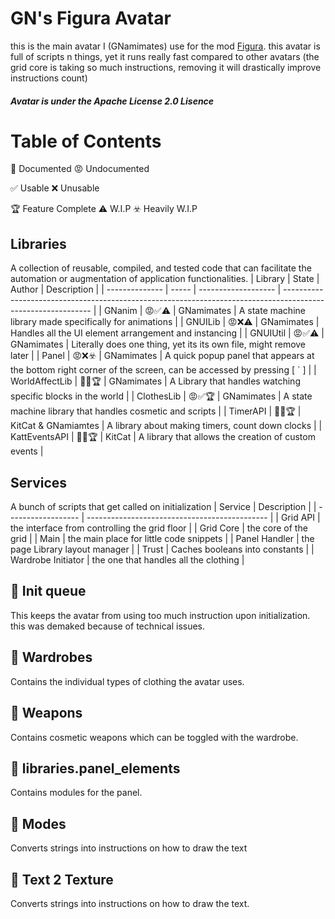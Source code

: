 # GN's Figura Avatar
this is the main avatar I (GNamimates) use for the mod [Figura](https://modrinth.com/mod/figura).
this avatar is full of scripts n things, yet it runs really fast compared to other avatars (the grid core is taking so much instructions, removing it will drastically improve instructions count)


##### Avatar is under the Apache License 2.0 Lisence
# Table of Contents
🥶 Documented
😡 Undocumented

✅ Usable
❌ Unusable

🏆 Feature Complete
⚠️ W.I.P
☣️ Heavily W.I.P
## Libraries
A collection of reusable, compiled, and tested code that can facilitate the automation or augmentation of application functionalities.
| Library        | State | Author              | Description                                                                                                  |
| -------------- | ----- | ------------------- | ------------------------------------------------------------------------------------------------------------ |
| GNanim         | 😡✅⚠️   | GNamimates          | A state machine library made specifically for animations                                                     |
| GNUILib        | 😡❌⚠️   | GNamimates          | Handles all the UI element arrangement and instancing                                                        |
| GNUIUtil       | 😡✅⚠️   | GNamimates          | Literally does one thing, yet its its own file, might remove later                                           |
| Panel          | 😡❌☣️   | GNamimates          | A quick popup panel that appears at the bottom right corner of the screen, can be accessed by pressing [ ` ] |
| WorldAffectLib | 🥶✅🏆   | GNamimates          | A Library that handles watching specific blocks in the world                                                 |
| ClothesLib     | 😡✅🏆   | GNamimates          | A state machine library that handles cosmetic and scripts                                                    |
| TimerAPI       | 🥶✅🏆   | KitCat & GNamiamtes | A library about making timers, count down clocks                                                             |
| KattEventsAPI  | 🥶✅🏆   | KitCat              | A library that allows the creation of custom events                                                          |



## Services
A bunch of scripts that get called on initialization
| Service            | Description                                   |
| ------------------ | --------------------------------------------- |
| Grid API           | the interface from controlling the grid floor |
| Grid Core          | the core of the grid                          |
| Main               | the main place for little code snippets       |
| Panel Handler      | the page Library layout manager               |
| Trust              | Caches booleans into constants                |
| Wardrobe Initiator | the one that handles all the clothing         |

## 📜 Init queue
This keeps the avatar from using too much instruction upon initialization.
this was demaked because of technical issues.

## 📁 Wardrobes
Contains the individual types of clothing the avatar uses.

## 📁 Weapons
Contains cosmetic weapons which can be toggled with the wardrobe.

## 📁 libraries.panel_elements
Contains modules for the panel.

## 📁 Modes
Converts strings into instructions on how to draw the text

## 📜 Text 2 Texture
Converts strings into instructions on how to draw the text.